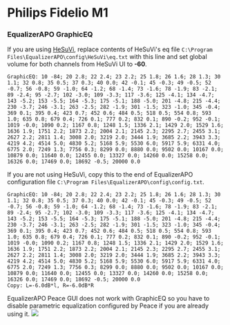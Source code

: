 # Philips Fidelio M1
### EqualizerAPO GraphicEQ
If you are using [HeSuVi](https://sourceforge.net/projects/hesuvi/), replace contents of HeSuVi's eq file `C:\Program Files\EqualizerAPO\config\HeSuVi\eq.txt` with this line and set global volume for both channels from HeSuVi UI to **-60**.
```
GraphicEQ: 10 -84; 20 2.8; 22 2.4; 23 2.2; 25 1.8; 26 1.6; 28 1.3; 30 1.1; 32 0.8; 35 0.5; 37 0.3; 40 0.0; 42 -0.1; 45 -0.3; 49 -0.5; 52 -0.7; 56 -0.8; 59 -1.0; 64 -1.2; 68 -1.4; 73 -1.6; 78 -1.9; 83 -2.1; 89 -2.4; 95 -2.7; 102 -3.0; 109 -3.3; 117 -3.6; 125 -4.1; 134 -4.7; 143 -5.2; 153 -5.5; 164 -5.3; 175 -5.1; 188 -5.0; 201 -4.8; 215 -4.4; 230 -3.7; 246 -3.1; 263 -2.5; 282 -1.9; 301 -1.5; 323 -1.0; 345 -0.4; 369 0.1; 395 0.4; 423 0.7; 452 0.6; 484 0.5; 518 0.5; 554 0.8; 593 1.0; 635 0.8; 679 0.4; 726 0.1; 777 0.2; 832 0.1; 890 -0.2; 952 -0.1; 1019 -0.0; 1090 0.2; 1167 0.8; 1248 1.5; 1336 2.1; 1429 2.0; 1529 1.6; 1636 1.9; 1751 2.2; 1873 2.2; 2004 2.1; 2145 2.3; 2295 2.7; 2455 3.1; 2627 2.2; 2811 1.4; 3008 2.0; 3219 2.0; 3444 1.9; 3685 2.2; 3943 3.3; 4219 4.2; 4514 5.0; 4830 5.2; 5168 5.9; 5530 6.0; 5917 5.9; 6331 4.0; 6775 2.0; 7249 1.3; 7756 0.3; 8299 0.0; 8880 0.0; 9502 0.0; 10167 0.0; 10879 0.0; 11640 0.0; 12455 0.0; 13327 0.0; 14260 0.0; 15258 0.0; 16326 0.0; 17469 0.0; 18692 -0.5; 20000 0.0
```
If you are not using HeSuVi, copy this to the end of EqualizerAPO configuration file `C:\Program Files\EqualizerAPO\config\config.txt`.
```
GraphicEQ: 10 -84; 20 2.8; 22 2.4; 23 2.2; 25 1.8; 26 1.6; 28 1.3; 30 1.1; 32 0.8; 35 0.5; 37 0.3; 40 0.0; 42 -0.1; 45 -0.3; 49 -0.5; 52 -0.7; 56 -0.8; 59 -1.0; 64 -1.2; 68 -1.4; 73 -1.6; 78 -1.9; 83 -2.1; 89 -2.4; 95 -2.7; 102 -3.0; 109 -3.3; 117 -3.6; 125 -4.1; 134 -4.7; 143 -5.2; 153 -5.5; 164 -5.3; 175 -5.1; 188 -5.0; 201 -4.8; 215 -4.4; 230 -3.7; 246 -3.1; 263 -2.5; 282 -1.9; 301 -1.5; 323 -1.0; 345 -0.4; 369 0.1; 395 0.4; 423 0.7; 452 0.6; 484 0.5; 518 0.5; 554 0.8; 593 1.0; 635 0.8; 679 0.4; 726 0.1; 777 0.2; 832 0.1; 890 -0.2; 952 -0.1; 1019 -0.0; 1090 0.2; 1167 0.8; 1248 1.5; 1336 2.1; 1429 2.0; 1529 1.6; 1636 1.9; 1751 2.2; 1873 2.2; 2004 2.1; 2145 2.3; 2295 2.7; 2455 3.1; 2627 2.2; 2811 1.4; 3008 2.0; 3219 2.0; 3444 1.9; 3685 2.2; 3943 3.3; 4219 4.2; 4514 5.0; 4830 5.2; 5168 5.9; 5530 6.0; 5917 5.9; 6331 4.0; 6775 2.0; 7249 1.3; 7756 0.3; 8299 0.0; 8880 0.0; 9502 0.0; 10167 0.0; 10879 0.0; 11640 0.0; 12455 0.0; 13327 0.0; 14260 0.0; 15258 0.0; 16326 0.0; 17469 0.0; 18692 -0.5; 20000 0.0
Copy: L=-6.0dB*l, R=-6.0dB*R
```
EqualizerAPO Peace GUI does not work with GraphicEQ so you have to disable parametric equalization configured by Peace if you are already using it.
![](https://raw.githubusercontent.com/jaakkopasanen/AutoEq/master/results/Innerfidelity%202017/innerfidelity/onear/Philips%20Fidelio%20M1/Philips%20Fidelio%20M1.png)

